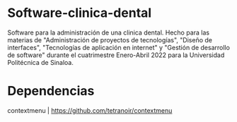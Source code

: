 # Software-clinica-dental
Software para la administración de una clinica dental. Hecho para las materias de "Administración de proyectos de tecnologías", "Diseño de interfaces", "Tecnologías de aplicación en internet" y "Gestión de desarrollo de software" durante el cuatrimestre Enero-Abril 2022 para la Universidad Politécnica de Sinaloa.

# Dependencias
contextmenu | https://github.com/tetranoir/contextmenu
